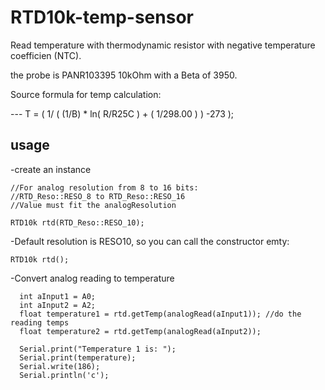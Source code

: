 # RTD10k-temp-sensor

Read temperature with thermodynamic resistor with negative temperature coefficien (NTC).

the probe is PANR103395 10kOhm with a Beta of 3950.

Source formula for temp calculation:

  ---    T = ( 1/ ( (1/B) * ln( R/R25C ) +  ( 1/298.00 ) )  -273 );
  
  
## usage

-create an instance
````
//For analog resolution from 8 to 16 bits:
//RTD_Reso::RESO_8 to RTD_Reso::RESO_16
//Value must fit the analogResolution

RTD10k rtd(RTD_Reso::RESO_10);
````

-Default resolution is RESO10, so you can call the constructor emty:
```
RTD10k rtd();
````

-Convert analog reading to temperature
````
  int aInput1 = A0;
  int aInput2 = A2;
  float temperature1 = rtd.getTemp(analogRead(aInput1)); //do the reading temps
  float temperature2 = rtd.getTemp(analogRead(aInput2));
  
  Serial.print("Temperature 1 is: ");
  Serial.print(temperature);
  Serial.write(186);
  Serial.println('c');
````
